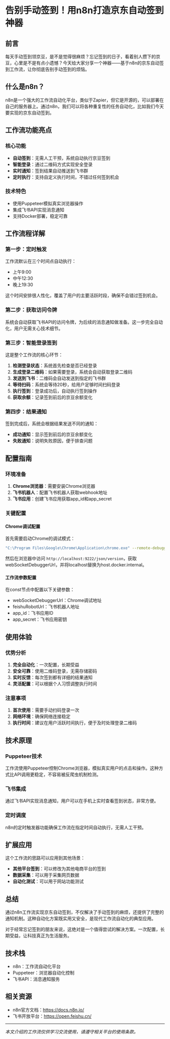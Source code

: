 # 告别手动签到！用n8n打造京东自动签到神器

## 前言

每天手动签到领京豆，是不是觉得很麻烦？忘记签到的日子，看着别人攒下的京豆，心里是不是有点小遗憾？今天给大家分享一个神器——基于n8n的京东自动签到工作流，让你彻底告别手动签到的烦恼。

## 什么是n8n？

n8n是一个强大的工作流自动化平台，类似于Zapier，但它是开源的，可以部署在自己的服务器上。通过n8n，我们可以将各种重复性的任务自动化，比如我们今天要实现的京东自动签到。

## 工作流功能亮点

### 核心功能
- **自动签到**：无需人工干预，系统自动执行京豆签到
- **智能登录**：通过二维码方式实现安全登录
- **实时通知**：签到结果自动推送到飞书群
- **定时执行**：支持自定义执行时间，不错过任何签到机会

### 技术特色
- 使用Puppeteer模拟真实浏览器操作
- 集成飞书API实现消息通知
- 支持Docker部署，稳定可靠

## 工作流程详解

### 第一步：定时触发
工作流默认在三个时间点自动执行：
- 上午9:00
- 中午12:30  
- 晚上19:30

这个时间安排很人性化，覆盖了用户的主要活跃时段，确保不会错过签到机会。

### 第二步：获取访问令牌
系统会自动获取飞书API的访问令牌，为后续的消息通知做准备。这一步完全自动化，用户无需关心技术细节。

### 第三步：智能登录签到
这是整个工作流的核心环节：

1. **检测登录状态**：系统首先检查是否已经登录
2. **生成登录二维码**：如果需要登录，系统会自动获取登录二维码
3. **发送到飞书**：二维码会自动发送到指定的飞书群
4. **等待扫码**：系统会等待20秒，给用户足够时间扫码登录
5. **执行签到**：登录成功后，自动执行签到操作
6. **获取余额**：记录签到前后的京豆余额变化

### 第四步：结果通知
签到完成后，系统会根据结果发送不同的通知：
- **成功通知**：显示签到前后的京豆余额变化
- **失败通知**：说明失败原因，便于排查问题

## 配置指南

### 环境准备
1. **Chrome浏览器**：需要安装Chrome浏览器
2. **飞书机器人**：配置飞书机器人获取webhook地址
3. **飞书应用**：创建飞书应用获取app_id和app_secret

### 关键配置

#### Chrome调试配置
首先需要启动Chrome的调试模式：

```bash
"C:\Program Files\Google\Chrome\Application\chrome.exe" --remote-debugging-port=9222 --remote-debugging-address=0.0.0.0 --user-data-dir="C:\chrome-remote-profile"
```

然后在浏览器中访问 `http://localhost:9222/json/version`，获取webSocketDebuggerUrl，并将localhost替换为host.docker.internal。

#### 工作流参数配置
在const节点中配置以下关键参数：
- webSocketDebuggerUrl：Chrome调试地址
- feishuRobotUrl：飞书机器人地址
- app_id：飞书应用ID
- app_secret：飞书应用密钥

## 使用体验

### 优势分析
1. **完全自动化**：一次配置，长期受益
2. **安全可靠**：使用二维码登录，无需存储密码
3. **实时反馈**：每次签到都有详细的结果通知
4. **灵活配置**：可以根据个人习惯调整执行时间

### 注意事项
1. **首次使用**：需要手动扫码登录一次
2. **网络环境**：确保网络连接稳定
3. **执行时间**：建议在用户活跃时间执行，便于及时处理登录二维码

## 技术原理

### Puppeteer技术
工作流使用Puppeteer控制Chrome浏览器，模拟真实用户的点击和操作。这种方式比API调用更稳定，不容易被反爬虫机制检测。

### 飞书集成
通过飞书API实现消息通知，用户可以在手机上实时查看签到状态，非常方便。

### 定时调度
n8n的定时触发器功能确保工作流在指定时间自动执行，无需人工干预。

## 扩展应用

这个工作流的思路可以应用到其他场景：
- **其他平台签到**：可以修改为其他电商平台的签到
- **数据采集**：可以用于采集网页数据
- **自动化测试**：可以用于网站功能测试

## 总结

通过n8n工作流实现京东自动签到，不仅解决了手动签到的麻烦，还提供了完整的通知机制。这种自动化方案既实用又安全，是现代工作流自动化的典型应用。

对于经常忘记签到的朋友来说，这绝对是一个值得尝试的解决方案。一次配置，长期受益，让科技真正为生活服务。

## 技术栈
- n8n：工作流自动化平台
- Puppeteer：浏览器自动化控制
- 飞书API：消息通知服务

## 相关资源
- n8n官方文档：https://docs.n8n.io/
- 飞书开放平台：https://open.feishu.cn/

---

*本文介绍的工作流仅供学习交流使用，请遵守相关平台的使用条款。* 